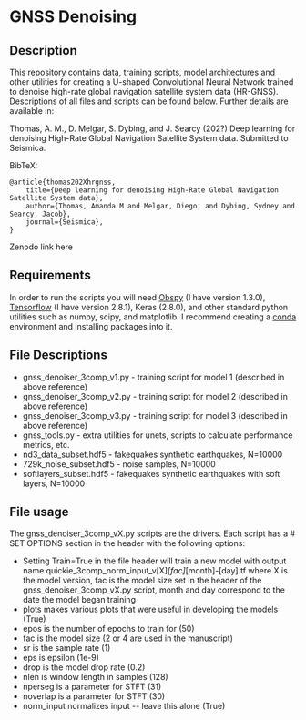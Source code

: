 # GNSS Denoising

## Description

This repository contains data, training scripts, model architectures and other utilities for creating a U-shaped Convolutional Neural Network trained to denoise high-rate global navigation satellite system data (HR-GNSS).  Descriptions of all files and scripts can be found below.  Further details are available in:

Thomas, A. M., D. Melgar, S. Dybing, and J. Searcy (202?) Deep learning for denoising High-Rate Global Navigation Satellite System data. Submitted to Seismica.

BibTeX:

    @article{thomas202Xhrgnss,
        title={Deep learning for denoising High-Rate Global Navigation Satellite System data},
        author={Thomas, Amanda M and Melgar, Diego, and Dybing, Sydney and Searcy, Jacob},
        journal={Seismica},
    }

Zenodo link here

## Requirements

In order to run the scripts you will need [Obspy](https://docs.obspy.org/) (I have version 1.3.0), [Tensorflow](https://www.tensorflow.org/) (I have version 2.8.1), Keras (2.8.0), and other standard python utilities such as numpy, scipy, and matplotlib.  I recommend creating a [conda](https://docs.conda.io/en/latest/) environment and installing packages into it.    

## File Descriptions
* gnss_denoiser_3comp_v1.py - training script for model 1 (described in above reference) 
* gnss_denoiser_3comp_v2.py - training script for model 2 (described in above reference) 
* gnss_denoiser_3comp_v3.py - training script for model 3 (described in above reference) 
* gnss_tools.py - extra utilities for unets, scripts to calculate performance metrics, etc.
* nd3_data_subset.hdf5 - fakequakes synthetic earthquakes, N=10000
* 729k_noise_subset.hdf5 - noise samples, N=10000
* softlayers_subset.hdf5 - fakequakes synthetic earthquakes with soft layers, N=10000

## File usage
The gnss_denoiser_3comp_vX.py scripts are the drivers.  Each script has a # SET OPTIONS section in the header with the following options:  
* Setting Train=True in the file header will train a new model with output name quickie_3comp_norm_input_v[X]_[fac]_[month]-[day].tf where X is the model version, fac is the model size set in the header of the gnss_denoiser_3comp_vX.py script, month and day correspond to the date the model began training
* plots makes various plots that were useful in developing the models (True)
* epos is the number of epochs to train for (50)
* fac is the model size (2 or 4 are used in the manuscript)
* sr is the sample rate (1)
* eps is epsilon (1e-9)
* drop is the model drop rate (0.2)
* nlen is window length in samples (128)
* nperseg is a parameter for STFT (31)
* noverlap is a parameter for STFT (30)
* norm_input normalizes input -- leave this alone (True)